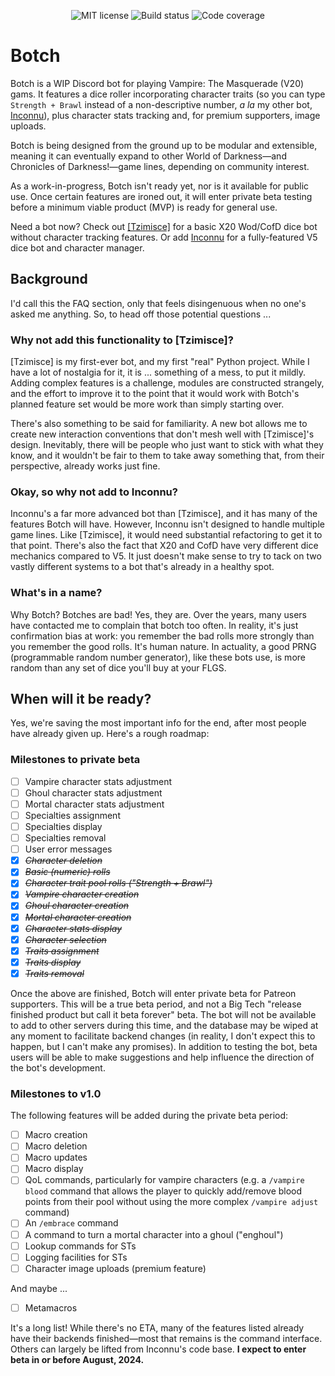 <p align="center">
	<img src="https://img.shields.io/github/license/tiltowait/botch" alt="MIT license" />
	<img src="https://img.shields.io/circleci/build/github/tiltowait/botch/master" alt="Build status">
	<img src="https://img.shields.io/codecov/c/github/tiltowait/botch" alt="Code coverage">
</p>

# Botch

Botch is a WIP Discord bot for playing Vampire: The Masquerade (V20) gams. It features a dice roller incorporating character traits (so you can type `Strength + Brawl` instead of a non-descriptive number, *a la* my other bot, [Inconnu](https://github.com/tiltowait/inconnu)), plus character stats tracking and, for premium supporters, image uploads.

Botch is being designed from the ground up to be modular and extensible, meaning it can eventually expand to other World of Darkness—and Chronicles of Darkness!—game lines, depending on community interest.

As a work-in-progress, Botch isn't ready yet, nor is it available for public use. Once certain features are ironed out, it will enter private beta testing before a minimum viable product (MVP) is ready for general use.

Need a bot now? Check out [[Tzimisce]](https://tzimisce.app) for a basic X20 Wod/CofD dice bot without character tracking features. Or add [Inconnu](https://inconnu.app) for a fully-featured V5 dice bot and character manager.

## Background

I'd call this the FAQ section, only that feels disingenuous when no one's asked me anything. So, to head off those potential questions ...

### Why not add this functionality to [Tzimisce]?

[Tzimisce] is my first-ever bot, and my first "real" Python project. While I have a lot of nostalgia for it, it is ... something of a mess, to put it mildly. Adding complex features is a challenge, modules are constructed strangely, and the effort to improve it to the point that it would work with Botch's planned feature set would be more work than simply starting over.

There's also something to be said for familiarity. A new bot allows me to create new interaction conventions that don't mesh well with [Tzimisce]'s design. Inevitably, there will be people who just want to stick with what they know, and it wouldn't be fair to them to take away something that, from their perspective, already works just fine.

### Okay, so why not add to Inconnu?

Inconnu's a far more advanced bot than [Tzimisce], and it has many of the features Botch will have. However, Inconnu isn't designed to handle multiple game lines. Like [Tzimisce], it would need substantial refactoring to get it to that point. There's also the fact that X20 and CofD have very different dice mechanics compared to V5. It just doesn't make sense to try to tack on two vastly different systems to a bot that's already in a healthy spot.

### What's in a name?

Why Botch? Botches are bad! Yes, they are. Over the years, many users have contacted me to complain that botch too often. In reality, it's just confirmation bias at work: you remember the bad rolls more strongly than you remember the good rolls. It's human nature. In actuality, a good PRNG (programmable random number generator), like these bots use, is more random than any set of dice you'll buy at your FLGS.

## When will it be ready?

Yes, we're saving the most important info for the end, after most people have already given up. Here's a rough roadmap:

### Milestones to private beta

- [ ] Vampire character stats adjustment
- [ ] Ghoul character stats adjustment
- [ ] Mortal character stats adjustment
- [ ] Specialties assignment
- [ ] Specialties display
- [ ] Specialties removal
- [ ] User error messages
- [x] ~~*Character deletion*~~
- [x] ~~*Basic (numeric) rolls*~~
- [x] ~~*Character trait pool rolls ("Strength + Brawl")*~~
- [x] ~~*Vampire character creation*~~
- [x] ~~*Ghoul character creation*~~
- [x] ~~*Mortal character creation*~~
- [x] ~~*Character stats display*~~
- [x] ~~*Character selection*~~
- [x] ~~*Traits assignment*~~
- [x] ~~*Traits display*~~
- [x] ~~*Traits removal*~~

Once the above are finished, Botch will enter private beta for Patreon supporters. This will be a true beta period, and not a Big Tech "release finished product but call it beta forever" beta. The bot will not be available to add to other servers during this time, and the database may be wiped at any moment to facilitate backend changes (in reality, I don't expect this to happen, but I can't make any promises). In addition to testing the bot, beta users will be able to make suggestions and help influence the direction of the bot's development.

### Milestones to v1.0

The following features will be added during the private beta period:

- [ ] Macro creation
- [ ] Macro deletion
- [ ] Macro updates
- [ ] Macro display
- [ ] QoL commands, particularly for vampire characters (e.g. a `/vampire blood` command that allows the player to quickly add/remove blood points from their pool without using the more complex `/vampire adjust` command)
- [ ] An `/embrace` command
- [ ] A command to turn a mortal character into a ghoul ("enghoul")
- [ ] Lookup commands for STs
- [ ] Logging facilities for STs
- [ ] Character image uploads (premium feature)

And maybe ...

- [ ] Metamacros

It's a long list! While there's no ETA, many of the features listed already have their backends finished—most that remains is the command interface. Others can largely be lifted from Inconnu's code base. **I expect to enter beta in or before August, 2024.**

